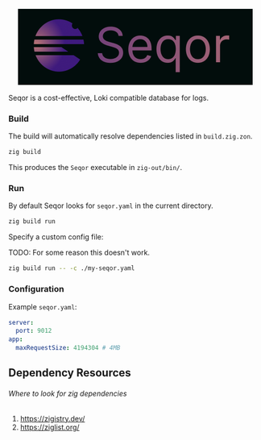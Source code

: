 <p align=center>
  <img src="logo.png" />
</p>

Seqor is a cost-effective, Loki compatible database for logs.

### Build
The build will automatically resolve dependencies listed in `build.zig.zon`.
```bash
zig build
```
This produces the `Seqor` executable in `zig-out/bin/`.

### Run
By default Seqor looks for `seqor.yaml` in the current directory.
```bash
zig build run
```
Specify a custom config file:

TODO: For some reason this doesn't work.
```bash
zig build run -- -c ./my-seqor.yaml
```

### Configuration
Example `seqor.yaml`:
```yaml
server:
  port: 9012
app:
  maxRequestSize: 4194304 # 4MB
```

## Dependency Resources
###### Where to look for zig dependencies
1. https://zigistry.dev/
2. https://ziglist.org/

